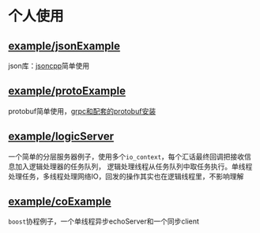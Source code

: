 # 个人使用

## [example/jsonExample](example/jsonExample)

json库：[jsoncpp](https://github.com/open-source-parsers/jsoncpp)简单使用

## [example/protoExample](example/protoExample)

protobuf简单使用，[grpc和配套的protobuf安装](https://www.llfc.club/category?catid=225RaiVNI8pFDD5L4m807g7ZwmF#!aid/2TIG572uTKxQxned7LCk8KoulfL)

## [example/logicServer](example/logicServer)

一个简单的分层服务器例子，使用多个`io_context`，每个汇话最终回调把接收信息加入逻辑处理器的任务队列，
逻辑处理线程从任务队列中取任务执行。单线程处理任务，多线程处理网络IO，回发的操作其实也在逻辑线程里，不影响理解

## [example/coExample](example/coExample)

`boost`协程例子，一个单线程异步echoServer和一个同步client


  